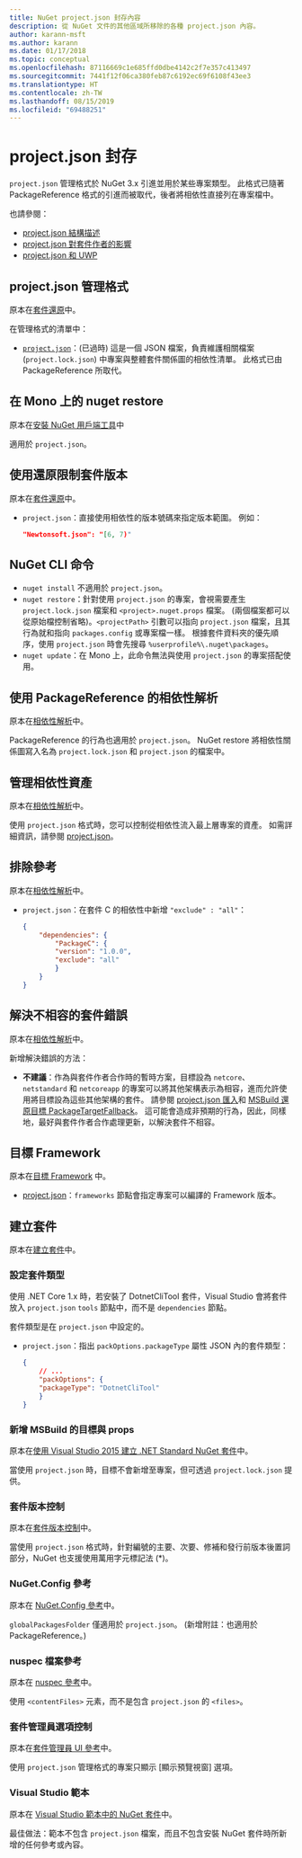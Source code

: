 ```yaml
---
title: NuGet project.json 封存內容
description: 從 NuGet 文件的其他區域所移除的各種 project.json 內容。
author: karann-msft
ms.author: karann
ms.date: 01/17/2018
ms.topic: conceptual
ms.openlocfilehash: 87116669c1e685ffd0dbe4142c2f7e357c413497
ms.sourcegitcommit: 7441f12f06ca380feb87c6192ec69f6108f43ee3
ms.translationtype: HT
ms.contentlocale: zh-TW
ms.lasthandoff: 08/15/2019
ms.locfileid: "69488251"
---
```

# <a name="projectjson-archive"></a>project.json 封存

`project.json` 管理格式於 NuGet 3.x 引進並用於某些專案類型。 此格式已隨著 PackageReference 格式的引進而被取代，後者將相依性直接列在專案檔中。

也請參閱：

- [project.json 結構描述](project-json.md)
- [project.json 對套件作者的影響](project-json-impact.md)
- [project.json 和 UWP](project-json-and-uwp.md)

## <a name="projectjson-management-format"></a>project.json 管理格式

原本在[套件還原](../what-is-nuget.md)中。 

在管理格式的清單中：

- [`project.json`](project-json.md)：(已過時)  這是一個 JSON 檔案，負責維護相關檔案 (`project.lock.json`) 中專案與整體套件關係圖的相依性清單。 此格式已由 PackageReference 所取代。

## <a name="nuget-restore-on-mono"></a>在 Mono 上的 nuget restore

原本在[安裝 NuGet 用戶端工具](../install-nuget-client-tools.md)中 

適用於 `project.json`。

## <a name="constraining-package-versions-with-restore"></a>使用還原限制套件版本

原本在[套件還原](../consume-packages/package-restore.md#constrain-package-versions-with-restore)中。 

- `project.json`：直接使用相依性的版本號碼來指定版本範圍。 例如：

    ```json
    "Newtonsoft.json": "[6, 7)"
    ```

## <a name="nuget-cli-commands"></a>NuGet CLI 命令

- `nuget install` 不適用於 `project.json`。
- `nuget restore`：針對使用 `project.json` 的專案，會視需要產生 `project.lock.json` 檔案和 `<project>.nuget.props` 檔案。 (兩個檔案都可以從原始檔控制省略)。`<projectPath>` 引數可以指向 `project.json` 檔案，且其行為就和指向 `packages.config` 或專案檔一樣。 根據套件資料夾的優先順序，使用 `project.json` 時會先搜尋 `%userprofile%\.nuget\packages`。
- `nuget update`：在 Mono 上，此命令無法與使用 `project.json` 的專案搭配使用。

## <a name="dependency-resolution-with-packagereference"></a>使用 PackageReference 的相依性解析

原本在[相依性解析](../concepts/dependency-resolution.md#dependency-resolution-with-packagereference)中。 

PackageReference 的行為也適用於 `project.json`。 NuGet restore 將相依性關係圖寫入名為 `project.lock.json` 和 `project.json` 的檔案中。

## <a name="managing-dependency-assets"></a>管理相依性資產

原本在[相依性解析](../concepts/dependency-resolution.md#managing-dependency-assets)中。 

使用 `project.json` 格式時，您可以控制從相依性流入最上層專案的資產。 如需詳細資訊，請參閱 [project.json](project-json.md)。

## <a name="excluding-references"></a>排除參考

原本在[相依性解析](../concepts/dependency-resolution.md#excluding-references)中。 

- `project.json`：在套件 C 的相依性中新增 `"exclude" : "all"`：

    ```json
    {
        "dependencies": {
            "PackageC": {
            "version": "1.0.0",
            "exclude": "all"
            }
        }
    }
    ```

## <a name="resolving-incompatible-package-errors"></a>解決不相容的套件錯誤

原本在[相依性解析](../concepts/dependency-resolution.md#resolving-incompatible-package-errors)中。 

新增解決錯誤的方法：

- **不建議**：作為與套件作者合作時的暫時方案，目標設為 `netcore`、`netstandard` 和 `netcoreapp` 的專案可以將其他架構表示為相容，進而允許使用將目標設為這些其他架構的套件。 請參閱 [project.json 匯入](project-json.md#imports)和 [MSBuild 還原目標 PackageTargetFallback](../reference/msbuild-targets.md#packagetargetfallback)。 這可能會造成非預期的行為，因此，同樣地，最好與套件作者合作處理更新，以解決套件不相容。

## <a name="target-frameworks"></a>目標 Framework

原本在[目標 Framework](../reference/target-frameworks.md) 中。 

- [project.json](project-json.md)：`frameworks` 節點會指定專案可以編譯的 Framework 版本。

## <a name="creating-a-package"></a>建立套件

原本在[建立套件](../create-packages/creating-a-package.md)中。 

### <a name="setting-a-package-type"></a>設定套件類型

使用 .NET Core 1.x 時，若安裝了 DotnetCliTool 套件，Visual Studio 會將套件放入 `project.json` `tools` 節點中，而不是 `dependencies` 節點。

套件類型是在 `project.json` 中設定的。

- `project.json`：指出 `packOptions.packageType` 屬性 JSON 內的套件類型：

    ```json
    {
        // ...
        "packOptions": {
        "packageType": "DotnetCliTool"
        }
    }
    ```

### <a name="adding-targets-and-props-for-msbuild"></a>新增 MSBuild 的目標與 props

原本在[使用 Visual Studio 2015 建立 .NET Standard NuGet 套件](../guides/create-net-standard-packages-vs2015.md)中。 

當使用 `project.json` 時，目標不會新增至專案，但可透過 `project.lock.json` 提供。

### <a name="package-versioning"></a>套件版本控制

原本在[套件版本控制](../concepts/package-versioning.md)中。 

當使用 `project.json` 格式時，針對編號的主要、次要、修補和發行前版本後置詞部分，NuGet 也支援使用萬用字元標記法 (\*)。

### <a name="nugetconfig-reference"></a>NuGet.Config 參考

原本在 [NuGet.Config 參考](../reference/nuget-config-file.md)中。 

`globalPackagesFolder` 僅適用於 `project.json`。 (新增附註：也適用於 PackageReference。)

### <a name="nuspec-file-reference"></a>nuspec 檔案參考

原本在 [nuspec 參考](../reference/nuspec.md)中。 

使用 `<contentFiles>` 元素，而不是包含 `project.json` 的 `<files>`。

### <a name="package-manager-options-control"></a>套件管理員選項控制

原本在[套件管理員 UI 參考](../consume-packages/install-use-packages-visual-studio.md)中。 

使用 `project.json` 管理格式的專案只顯示 [顯示預覽視窗]  選項。

### <a name="visual-studio-templates"></a>Visual Studio 範本

原本在 [Visual Studio 範本中的 NuGet 套件](../visual-studio-extensibility/visual-studio-templates.md)中。 

最佳做法：範本不包含 `project.json` 檔案，而且不包含安裝 NuGet 套件時所新增的任何參考或內容。